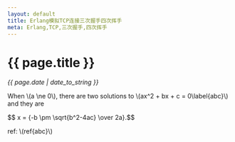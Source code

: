 ```yaml
---
layout: default
title: Erlang模拟TCP连接三次握手四次挥手
meta: Erlang,TCP,三次握手,四次挥手
---
```

# {{ page.title }}
*{{ page.date | date_to_string }}*      

When \\(a \ne 0\\), there are two solutions to \\(ax\^2 + bx + c = 0\label{abc}\\) and they are

\$\$ x = {-b \pm \sqrt{b\^2-4ac} \over 2a}.\$\$

   
ref: \\(ref{abc}\\)


